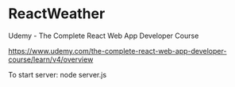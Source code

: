 # ReactWeather
Udemy - The Complete React Web App Developer Course

https://www.udemy.com/the-complete-react-web-app-developer-course/learn/v4/overview

To start server: node server.js
